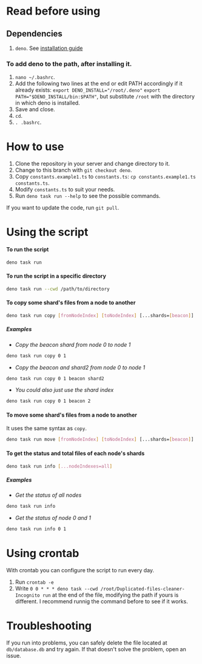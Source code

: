 # Read before using

## Dependencies

1. `deno`. See [installation guide](https://deno.land/manual/getting_started/installation)

### To add deno to the path, after installing it.

1. `nano ~/.bashrc`.
1. Add the following two lines at the end or edit PATH accordingly if it already exists:
   `export DENO_INSTALL="/root/.deno"` `export PATH="$DENO_INSTALL/bin:$PATH"`, but substitute `/root` with the
   directory in which deno is installed.
1. Save and close.
1. `cd`.
1. `. .bashrc`.

# How to use

1. Clone the repository in your server and change directory to it.
1. Change to this branch with `git checkout deno`.
1. Copy `constants.example1.ts` to `constants.ts`: `cp constants.example1.ts constants.ts`.
1. Modify `constants.ts` to suit your needs.
1. Run `deno task run --help` to see the possible commands.

If you want to update the code, run `git pull`.

# Using the script

#### To run the script

```bash
deno task run
```

#### To run the script in a specific directory

```bash
deno task run --cwd /path/to/directory
```

#### To copy some shard's files from a node to another

```bash
deno task run copy [fromNodeIndex] [toNodeIndex] [...shards=[beacon]]
```

##### Examples

- _Copy the beacon shard from node 0 to node 1_

```bash
deno task run copy 0 1
```

- _Copy the beacon and shard2 from node 0 to node 1_

```bash
deno task run copy 0 1 beacon shard2
```

- _You could also just use the shard index_

```bash
deno task run copy 0 1 beacon 2
```

#### To move some shard's files from a node to another

It uses the same syntax as `copy`.

```bash
deno task run move [fromNodeIndex] [toNodeIndex] [...shards=[beacon]]
```

#### To get the status and total files of each node's shards

```bash
deno task run info [...nodeIndexes=all]
```

##### Examples

- _Get the status of all nodes_

```bash
deno task run info
```

- _Get the status of node 0 and 1_

```bash
deno task run info 0 1
```

# Using crontab

With crontab you can configure the script to run every day.

1. Run `crontab -e`
1. Write `0 0 * * * deno task --cwd /root/Duplicated-files-cleaner-Incognito run` at the end of the file, modifying
   the path if yours is different. I recommend runnig the command before to see if it works.

# Troubleshooting

If you run into problems, you can safely delete the file located at `db/database.db` and try again. If that doesn't
solve the problem, open an issue.
